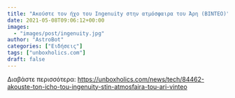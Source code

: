```yaml
---
title: "Ακούστε τον ήχο του Ingenuity στην ατμόσφαιρα του Άρη (ΒΙΝΤΕΟ)"
date: 2021-05-08T09:06:12+00:00
images:
  - "images/post/ingenuity.jpg"
author: "AstroBot"
categories: ["Ειδήσεις"]
tags: ["unboxholics.com"]
draft: false
---
```




Διαβάστε περισσότερα: https://unboxholics.com/news/tech/84462-akouste-ton-icho-tou-ingenuity-stin-atmosfaira-tou-ari-vinteo
